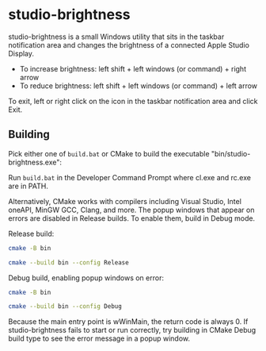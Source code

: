 # studio-brightness

studio-brightness is a small Windows utility that sits in the taskbar notification area and changes the brightness of a connected Apple Studio Display.

- To increase brightness: left shift + left windows (or command) + right arrow
- To reduce brightness: left shift + left windows (or command) + left arrow

To exit, left or right click on the icon in the taskbar notification area and click Exit.

## Building

Pick either one of `build.bat` or CMake to build the executable "bin/studio-brightness.exe":

Run `build.bat` in the Developer Command Prompt where cl.exe and rc.exe are in PATH.

Alternatively, CMake works with compilers including Visual Studio, Intel oneAPI, MinGW GCC, Clang, and more.
The popup windows that appear on errors are disabled in Release builds.
To enable them, build in Debug mode.

Release build:

```sh
cmake -B bin

cmake --build bin --config Release
```

Debug build, enabling popup windows on error:

```sh
cmake -B bin

cmake --build bin --config Debug
```

Because the main entry point is wWinMain, the return code is always 0.
If studio-brightness fails to start or run correctly, try building in CMake Debug build type to see the error message in a popup window.
